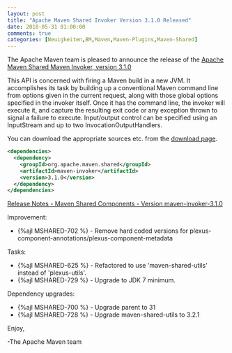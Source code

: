 ```yaml
---
layout: post
title: "Apache Maven Shared Invoker Version 3.1.0 Released"
date: 2018-05-31 01:00:00
comments: true
categories: [Neuigkeiten,BM,Maven,Maven-Plugins,Maven-Shared]
---
```

The Apache Maven team is pleased to announce the release of the 
[Apache Maven Shared Maven Invoker, version 3.1.0](http://maven.apache.org/shared/maven-invoker/)

This API is concerned with firing a Maven build in a new JVM. It accomplishes
its task by building up a conventional Maven command line from options given in
the current request, along with those global options specified in the invoker
itself. Once it has the command line, the invoker will execute it, and capture
the resulting exit code or any exception thrown to signal a failure to execute.
Input/output control can be specified using an InputStream and up to two
InvocationOutputHandlers.

You can download the appropriate sources etc. from the 
[download page](http://maven.apache.org/shared/maven-invoker/download.cgi).


``` xml
<dependencies>
  <dependency>
    <groupId>org.apache.maven.shared</groupId>
    <artifactId>maven-invoker</artifactId>
    <version>3.1.0</version>
  </dependency>
</dependencies>
```

<!-- more -->

[Release Notes - Maven Shared Components - Version maven-invoker-3.1.0](https://issues.apache.org/jira/secure/ReleaseNote.jspa?version=12339250&styleName=Text&projectId=12317922)

Improvement:

 * {%ajl MSHARED-702 %} - Remove hard coded versions for plexus-component-annotations/plexus-component-metadata

Tasks:

 * {%ajl MSHARED-625 %} - Refactored to use 'maven-shared-utils' instead of 'plexus-utils'.
 * {%ajl MSHARED-729 %} - Upgrade to JDK 7 minimum.

Dependency upgrades:

 * {%ajl MSHARED-700 %} - Upgrade parent to 31
 * {%ajl MSHARED-728 %} - Upgrade maven-shared-utils to 3.2.1

Enjoy,

-The Apache Maven team 
